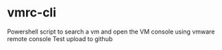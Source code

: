 # vmrc-cli
Powershell script to search a vm and open the VM console using vmware remote console
Test upload to github
